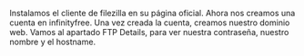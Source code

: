 Instalamos el cliente de filezilla en su página oficial.
Ahora nos creamos una cuenta en infinityfree. Una vez creada la cuenta, creamos nuestro dominio web.
Vamos al apartado FTP Details, para ver nuestra contraseña, nuestro nombre y el hostname.
